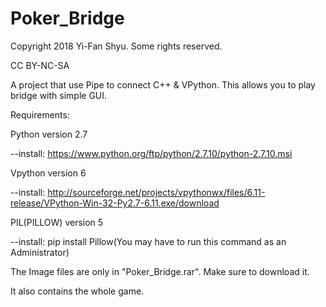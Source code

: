 # Poker_Bridge
Copyright 2018 Yi-Fan Shyu. Some rights reserved.

CC BY-NC-SA

A project that use Pipe to connect C++ &amp; VPython. This allows you to play bridge with simple GUI.

Requirements:

Python version 2.7

--install: https://www.python.org/ftp/python/2.7.10/python-2.7.10.msi

Vpython version 6

--install: http://sourceforge.net/projects/vpythonwx/files/6.11-release/VPython-Win-32-Py2.7-6.11.exe/download

PIL(PILLOW) version 5

--install: pip install Pillow(You may have to run this command as an Administrator)

The Image files are only in "Poker_Bridge.rar". Make sure to download it.

It also contains the whole game.
